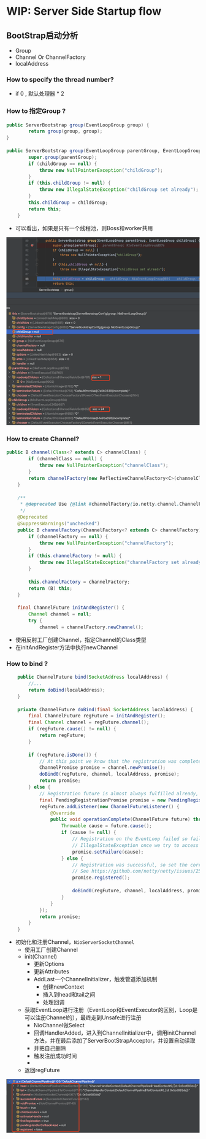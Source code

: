 # WIP: Server Side Startup flow

## BootStrap启动分析

* Group
* Channel Or ChannelFactory
* localAddress

### How to specify the thread number?

* if 0 ,   默认处理器 \* 2

### How to 指定Group ?

```java
public ServerBootstrap group(EventLoopGroup group) {
        return group(group, group);
}

public ServerBootstrap group(EventLoopGroup parentGroup, EventLoopGroup childGroup) {
        super.group(parentGroup);
        if (childGroup == null) {
            throw new NullPointerException("childGroup");
        }
        if (this.childGroup != null) {
            throw new IllegalStateException("childGroup set already");
        }
        this.childGroup = childGroup;
        return this;
    }
```

* 可以看出，如果是只有一个线程池，则Boss和worker共用

![](../../.gitbook/assets/image%20%2817%29.png)

### How to create Channel?

```java
public B channel(Class<? extends C> channelClass) {
        if (channelClass == null) {
            throw new NullPointerException("channelClass");
        }
        return channelFactory(new ReflectiveChannelFactory<C>(channelClass));
    }

    /**
     * @deprecated Use {@link #channelFactory(io.netty.channel.ChannelFactory)} instead.
     */
    @Deprecated
    @SuppressWarnings("unchecked")
    public B channelFactory(ChannelFactory<? extends C> channelFactory) {
        if (channelFactory == null) {
            throw new NullPointerException("channelFactory");
        }
        if (this.channelFactory != null) {
            throw new IllegalStateException("channelFactory set already");
        }

        this.channelFactory = channelFactory;
        return (B) this;
    }
    
    final ChannelFuture initAndRegister() {
        Channel channel = null;
        try {
            channel = channelFactory.newChannel();
```

* 使用反射工厂创建Channel，指定Channel的Class类型
* 在initAndRegister方法中执行newChannel

### How to bind ?

```java
    public ChannelFuture bind(SocketAddress localAddress) {
        //...
        return doBind(localAddress);
    }

    private ChannelFuture doBind(final SocketAddress localAddress) {
        final ChannelFuture regFuture = initAndRegister();
        final Channel channel = regFuture.channel();
        if (regFuture.cause() != null) {
            return regFuture;
        }

        if (regFuture.isDone()) {
            // At this point we know that the registration was complete and successful.
            ChannelPromise promise = channel.newPromise();
            doBind0(regFuture, channel, localAddress, promise);
            return promise;
        } else {
            // Registration future is almost always fulfilled already, but just in case it's not.
            final PendingRegistrationPromise promise = new PendingRegistrationPromise(channel);
            regFuture.addListener(new ChannelFutureListener() {
                @Override
                public void operationComplete(ChannelFuture future) throws Exception {
                    Throwable cause = future.cause();
                    if (cause != null) {
                        // Registration on the EventLoop failed so fail the ChannelPromise directly to not cause an
                        // IllegalStateException once we try to access the EventLoop of the Channel.
                        promise.setFailure(cause);
                    } else {
                        // Registration was successful, so set the correct executor to use.
                        // See https://github.com/netty/netty/issues/2586
                        promise.registered();

                        doBind0(regFuture, channel, localAddress, promise);
                    }
                }
            });
            return promise;
        }
    }
```

* 初始化和注册Channel，`NioServerSocketChannel`
  * 使用工厂创建Channel
  * init\(Channel\)
    * 更新Options
    * 更新Attributes
    * AddLast一个ChannelInitializer，触发管道添加机制
      * 创建newContext
      * 插入到head和tail之间
      * 处理回调
  * 获取EventLoop进行注册（EventLoop和EventExecutor的区别，Loop是可以注册Channel的），最终走到Unsafe进行注册
    * NioChannel做Select
    * 回调HandlerAdded，进入到ChannelInitializer中，调用initChannel方法，并在最后添加了ServerBootStrapAcceptor，并设置自动读取
    * 并把自己删除
    * 触发注册成功时间
    * 
  * 返回regFuture

![](../../.gitbook/assets/image%20%2820%29.png)



